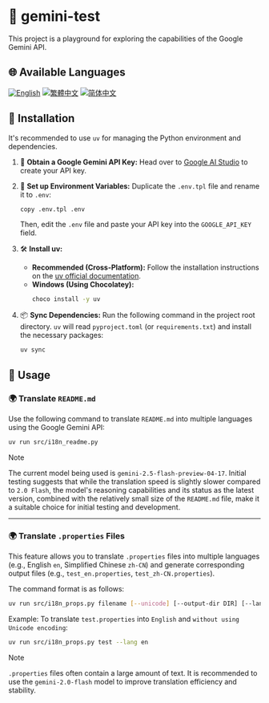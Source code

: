 # 🧪 gemini-test

This project is a playground for exploring the capabilities of the Google Gemini API.

## 🌐 Available Languages

[![English](https://img.shields.io/badge/English-Click-yellow)](README_en.md)
[![繁體中文](https://img.shields.io/badge/繁體中文-Click-orange)](README.md)
[![简体中文](https://img.shields.io/badge/简体中文-Click-green)](README_zh-CN.md)

## 🔧 Installation

It's recommended to use `uv` for managing the Python environment and dependencies.

1.  🔑 **Obtain a Google Gemini API Key:**
    Head over to [Google AI Studio](https://aistudio.google.com/apikey) to create your API key.

2.  📄 **Set up Environment Variables:**
    Duplicate the `.env.tpl` file and rename it to `.env`:
    ```bash
    copy .env.tpl .env
    ```
    Then, edit the `.env` file and paste your API key into the `GOOGLE_API_KEY` field.

3.  🛠️ **Install uv:**
    *   **Recommended (Cross-Platform):** Follow the installation instructions on the [uv official documentation](https://github.com/astral-sh/uv#installation).
    *   **Windows (Using Chocolatey):**
        ```bash
        choco install -y uv
        ```

4.  📦 **Sync Dependencies:**
    Run the following command in the project root directory. `uv` will read `pyproject.toml` (or `requirements.txt`) and install the necessary packages:
    ```bash
    uv sync
    ```

## 🚀 Usage

### 🌍 Translate `README.md`

Use the following command to translate `README.md` into multiple languages using the Google Gemini API:

```bash
uv run src/i18n_readme.py
```

> [!NOTE]
> The current model being used is `gemini-2.5-flash-preview-04-17`. Initial testing suggests that while the translation speed is slightly slower compared to `2.0 Flash`, the model's reasoning capabilities and its status as the latest version, combined with the relatively small size of the `README.md` file, make it a suitable choice for initial testing and development.

---

### 🌍 Translate `.properties` Files

This feature allows you to translate `.properties` files into multiple languages (e.g., English `en`, Simplified Chinese `zh-CN`) and generate corresponding output files (e.g., `test_en.properties`, `test_zh-CN.properties`).

The command format is as follows:

```bash
uv run src/i18n_props.py filename [--unicode] [--output-dir DIR] [--lang LANG1,LANG2,...]
```

Example: To translate `test.properties` into `English` and `without using Unicode encoding`:

```bash
uv run src/i18n_props.py test --lang en
```

> [!NOTE]
> `.properties` files often contain a large amount of text. It is recommended to use the `gemini-2.0-flash` model to improve translation efficiency and stability.
